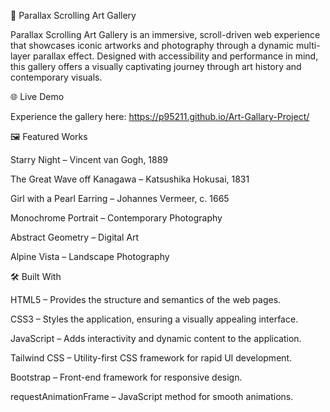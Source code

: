 🎨 Parallax Scrolling Art Gallery

Parallax Scrolling Art Gallery is an immersive, scroll-driven web experience that showcases iconic artworks and photography through a dynamic multi-layer parallax effect. Designed with accessibility and performance in mind, this gallery offers a visually captivating journey through art history and contemporary visuals.

🌐 Live Demo

Experience the gallery here: https://p95211.github.io/Art-Gallary-Project/

🖼️ Featured Works

Starry Night – Vincent van Gogh, 1889

The Great Wave off Kanagawa – Katsushika Hokusai, 1831

Girl with a Pearl Earring – Johannes Vermeer, c. 1665

Monochrome Portrait – Contemporary Photography

Abstract Geometry – Digital Art

Alpine Vista – Landscape Photography

🛠️ Built With

HTML5 – Provides the structure and semantics of the web pages.

CSS3 – Styles the application, ensuring a visually appealing interface.

JavaScript – Adds interactivity and dynamic content to the application.

Tailwind CSS – Utility-first CSS framework for rapid UI development.

Bootstrap – Front-end framework for responsive design.

requestAnimationFrame – JavaScript method for smooth animations.

